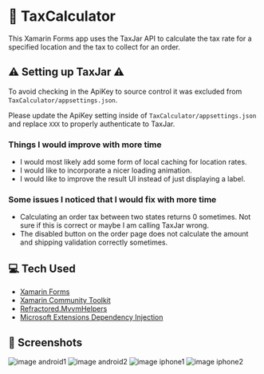 # 🧮 TaxCalculator

This Xamarin Forms app uses the TaxJar API to calculate the tax rate for a specified location and the tax to collect for an order.

## ⚠️ Setting up TaxJar ⚠️
To avoid checking in the ApiKey to source control it was excluded from `TaxCalculator/appsettings.json`.

Please update the ApiKey setting inside of `TaxCalculator/appsettings.json` and replace `XXX` to properly authenticate to TaxJar.

### Things I would improve with more time
- I would most likely add some form of local caching for location rates.
- I would like to incorporate a nicer loading animation.
- I would like to improve the result UI instead of just displaying a label.

### Some issues I noticed that I would fix with more time
- Calculating an order tax between two states returns 0 sometimes. Not sure if this is correct or maybe I am calling TaxJar wrong.
- The disabled button on the order page does not calculate the amount and shipping validation correctly sometimes.

## 💻 Tech Used
- [Xamarin Forms](https://www.nuget.org/packages/Xamarin.Forms/)
- [Xamarin Community Toolkit](https://www.nuget.org/packages/Xamarin.CommunityToolkit/)
- [Refractored.MvvmHelpers](https://www.nuget.org/packages/Refractored.MvvmHelpers/)
- [Microsoft Extensions Dependency Injection](https://www.nuget.org/packages/Microsoft.Extensions.DependencyInjection/)

## 📸 Screenshots

![image android1](./Screenshots/android1.png)
![image android2](./Screenshots/android2.png)
![image iphone1](./Screenshots/iPhone1.png)
![image iphone2](./Screenshots/iPhone2.png)